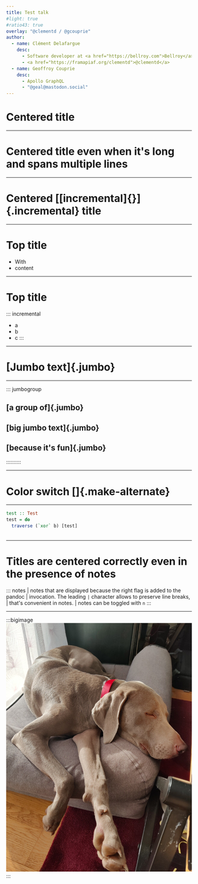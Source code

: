 ```yaml
---
title: Test talk
#light: true
#ratio43: true
overlay: "@clementd / @gcouprie"
author:
  - name: Clément Delafargue
    desc:
      - Software developer at <a href="https://bellroy.com">Bellroy</a>
      - <a href="https://framapiaf.org/clementd">@clementd</a>
  - name: Geoffroy Couprie
    desc:
      - Apollo GraphQL
      - "@geal@mastodon.social"
---
```


# Centered title

---

# Centered title even when it's long and spans multiple lines

---

# Centered [[incremental]{}]{.incremental} title

---

# Top title

- With
- content

---

# Top title

::: incremental
- a
- b
- c
:::

---

# [Jumbo text]{.jumbo}

---

::: jumbogroup

## [a group of]{.jumbo}
## [big jumbo text]{.jumbo}
## [because it's fun]{.jumbo}

::::::::::

---

# Color switch []{.make-alternate}

---

```haskell
test :: Test
test = do
  traverse (`xor` b) [test]
  
```

---

# Titles are centered correctly even in the presence of notes

::: notes
| notes that are displayed because the right flag is added to the pandoc
| invocation. The leading `|` character allows to preserve line breaks,
| that's convenient in notes.
| notes can be toggled with `n`
:::

---

:::bigimage
![](./assets/puna.jpg)
:::
